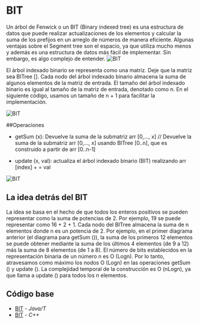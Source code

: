 # BIT
Un árbol de Fenwick o un BIT (Binary indexed tree) es una estructura de datos que puede realizar actualizaciones de los elementos y calcular la suma de los prefijos en un arreglo de números de manera eficiente.
Algunas ventajas sobre el Segment tree son el espacio, ya que utiliza mucho menos y además es una estructura de datos más fácil de implementar. Sin embargo, es algo complejo de entender. 
![BIT](https://community.topcoder.com/i/education/binaryIndexedTrees/bitval.gif)

El árbol indexado binario se representa como una matriz. Deje que la matriz sea BITree []. Cada nodo del árbol indexado binario almacena la suma de algunos elementos de la matriz de entrada. El tamaño del árbol indexado binario es igual al tamaño de la matriz de entrada, denotado como n. En el siguiente código, usamos un tamaño de n + 1 para facilitar la implementación.

![BIT](https://www.codingninjas.com/blog/wp-content/uploads/2020/09/image-140.png)

##Operaciones

- getSum (x): Devuelve la suma de la submatriz arr [0,…, x] 
// Devuelve la suma de la submatriz arr [0,…, x] usando BITree [0..n], que es construido a partir de arr [0..n-1] 

- update (x, val): actualiza el árbol indexado binario (BIT) realizando arr [index] + = val 

![BIT](https://encrypted-tbn0.gstatic.com/images?q=tbn:ANd9GcR5stmJrtxIw7u4w3ttRxBT0kE-nJZJKiFhOUQl-pKRwnMw6EpQCsyFKtTEH_ykf53sOGQ&usqp=CAU)

## La idea detrás del BIT

La idea se basa en el hecho de que todos los enteros positivos se pueden representar como la suma de potencias de 2. Por ejemplo, 19 se puede representar como 16 + 2 + 1. Cada nodo del BITree almacena la suma de n elementos donde n es un potencia de 2. Por ejemplo, en el primer diagrama anterior (el diagrama para getSum ()), la suma de los primeros 12 elementos se puede obtener mediante la suma de los últimos 4 elementos (de 9 a 12) más la suma de 8 elementos (de 1 a 8). El número de bits establecidos en la representación binaria de un número n es O (Logn). Por lo tanto, atravesamos como máximo los nodos O (Logn) en las operaciones getSum () y update (). La complejidad temporal de la construcción es O (nLogn), ya que llama a update () para todos los n elementos. 

## Código base
-  [BIT](BIT.java) - _Java/T_
-  [BIT](bit.cpp) - _C++_
